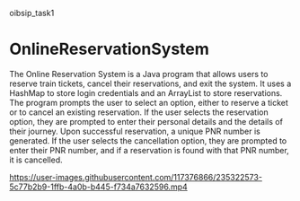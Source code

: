 oibsip_task1

# OnlineReservationSystem
The Online Reservation System is a Java program that allows users to reserve train tickets, cancel their reservations, and exit the system. It uses a HashMap to store login credentials and an ArrayList to store reservations. The program prompts the user to select an option, either to reserve a ticket or to cancel an existing reservation. If the user selects the reservation option, they are prompted to enter their personal details and the details of their journey. Upon successful reservation, a unique PNR number is generated. If the user selects the cancellation option, they are prompted to enter their PNR number, and if a reservation is found with that PNR number, it is cancelled.


https://user-images.githubusercontent.com/117376866/235322573-5c77b2b9-1ffb-4a0b-b445-f734a7632596.mp4
